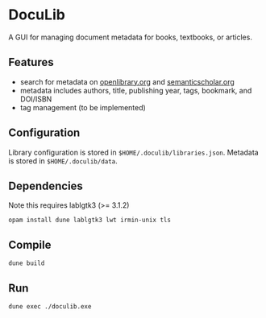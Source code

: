 # DocuLib
A GUI for managing document metadata for books, textbooks, or articles.

## Features
* search for metadata on [openlibrary.org](https://openlibrary.org/) and [semanticscholar.org](https://www.semanticscholar.org/)
* metadata includes authors, title, publishing year, tags, bookmark, and DOI/ISBN
* tag management (to be implemented)

## Configuration
Library configuration is stored in `$HOME/.doculib/libraries.json`.
Metadata is stored in `$HOME/.doculib/data`.

## Dependencies
Note this requires lablgtk3 (>= 3.1.2)
```
opam install dune lablgtk3 lwt irmin-unix tls
```

## Compile
```
dune build
```

## Run
```
dune exec ./doculib.exe
```